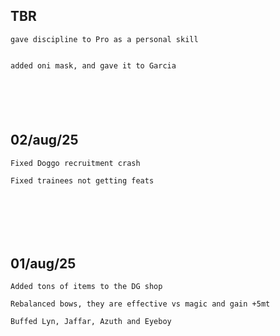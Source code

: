 ## TBR
```
gave discipline to Pro as a personal skill


added oni mask, and gave it to Garcia






```
## 02/aug/25
```
Fixed Doggo recruitment crash

Fixed trainees not getting feats







```


## 01/aug/25
```
Added tons of items to the DG shop

Rebalanced bows, they are effective vs magic and gain +5mt

Buffed Lyn, Jaffar, Azuth and Eyeboy



















```